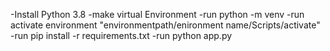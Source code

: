 -Install Python 3.8
-make virtual Environment
  -run python -m venv <enironment name>
  -run activate environment "environmentpath/enironment name/Scripts/activate"
  -run pip install -r requirements.txt
-run python app.py